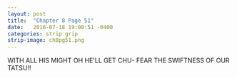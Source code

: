 ```yaml
---
layout: post
title:  "Chapter 8 Page 51"
date:   2016-07-18 19:00:51 -0400
categories: strip grip
strip-image: ch8pg51.png
---
```

WITH ALL HIS MIGHT OH HE'LL GET CHU- FEAR THE SWIFTNESS OF OUR TATSU!!  

